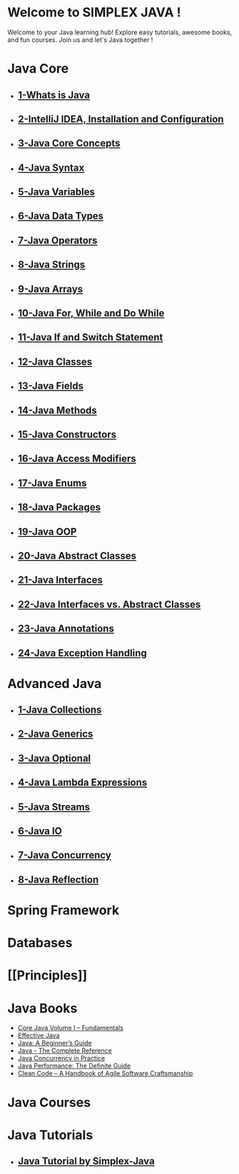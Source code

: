 # Welcome to SIMPLEX JAVA !

Welcome to your Java learning hub! Explore easy tutorials, awesome books, and fun courses. Join us and let's Java together !

# Java Core

- ## [1-Whats is Java](1-Whats%20is%20Java.md)
    
- ## [2-IntelliJ IDEA, Installation and Configuration](app://obsidian.md/2-IntelliJ%20IDEA,%20Installation%20and%20Configuration)
    
- ## [3-Java Core Concepts](app://obsidian.md/3-Java%20Core%20Concepts)
    
- ## [4-Java Syntax](app://obsidian.md/4-Java%20Syntax)
    
- ## [5-Java Variables](app://obsidian.md/5-Java%20Variables)
    
- ## [6-Java Data Types](app://obsidian.md/6-Java%20Data%20Types)
    
- ## [7-Java Operators](app://obsidian.md/7-Java%20Operators)
    
- ## [8-Java Strings](app://obsidian.md/8-Java%20Strings)
    
- ## [9-Java Arrays](app://obsidian.md/9-Java%20Arrays)
    
- ## [10-Java For, While and Do While](app://obsidian.md/10-Java%20For,%20While%20and%20Do%20While)
    
- ## [11-Java If and Switch Statement](app://obsidian.md/11-Java%20If%20and%20Switch%20Statement)
    
- ## [12-Java Classes](app://obsidian.md/12-Java%20Classes)
    
- ## [13-Java Fields](app://obsidian.md/13-Java%20Fields)
    
- ## [14-Java Methods](app://obsidian.md/14-Java%20Methods)
    
- ## [15-Java Constructors](app://obsidian.md/15-Java%20Constructors)
    
- ## [16-Java Access Modifiers](app://obsidian.md/16-Java%20Access%20Modifiers)
    
- ## [17-Java Enums](app://obsidian.md/17-Java%20Enums)
    
- ## [18-Java Packages](app://obsidian.md/18-Java%20Packages)
    
- ## [19-Java OOP](app://obsidian.md/19-Java%20OOP)
    
- ## [20-Java Abstract Classes](app://obsidian.md/20-Java%20Abstract%20Classes)
    
- ## [21-Java Interfaces](app://obsidian.md/21-Java%20Interfaces)
    
- ## [22-Java Interfaces vs. Abstract Classes](app://obsidian.md/22-Java%20Interfaces%20vs.%20Abstract%20Classes)
    
- ## [23-Java Annotations](app://obsidian.md/23-Java%20Annotations)
    
- ## [24-Java Exception Handling](app://obsidian.md/24-Java%20Exception%20Handling)


# Advanced Java

- ## [1-Java Collections](app://obsidian.md/1-Java%20Collections)
    
- ## [2-Java Generics](app://obsidian.md/2-Java%20Generics)
    
- ## [3-Java Optional](app://obsidian.md/3-Java%20Optional)
    
- ## [4-Java Lambda Expressions](app://obsidian.md/4-Java%20Lambda%20Expressions)
    
- ## [5-Java Streams](app://obsidian.md/5-Java%20Streams)
    
- ## [6-Java IO](app://obsidian.md/6-Java%20IO)
    
- ## [7-Java Concurrency](app://obsidian.md/7-Java%20Concurrency)
    
- ## [8-Java Reflection](app://obsidian.md/8-Java%20Reflection)
    
      

# Spring Framework

  
  
# Databases

  
  

# [[Principles]]  
  

# Java Books

- [Core Java Volume I – Fundamentals](http://geni.us/YHJX7v)
- [Effective Java](http://geni.us/RuQ6d)
- [Java: A Beginner’s Guide](http://geni.us/t0Y89c)
- [Java - The Complete Reference](http://geni.us/WBj4)
- [Java Concurrency in Practice](http://geni.us/7d3hFgB)
- [Java Performance: The Definite Guide](http://geni.us/B6XAX)
- [Clean Code – A Handbook of Agile Software Craftsmanship](http://geni.us/gteGs5m)



# Java Courses

  

# Java Tutorials

- ## [Java Tutorial by Simplex-Java](app://obsidian.md/Tutorials.md)